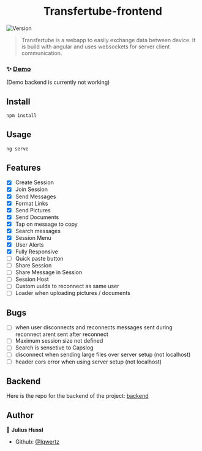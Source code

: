 <h1 align="center">Transfertube-frontend</h1>
<p>
  <img alt="Version" src="https://img.shields.io/badge/version-0.0.0-blue.svg?cacheSeconds=2592000" />
</p>

> Transfertube is a webapp to easily exchange data between device. It is build with angular and uses websockets for server client communication.

### ✨ [Demo](https://iqwertz.github.io/Transfertube/)

(Demo backend is currently not working)

## Install

```sh
npm install
```

## Usage

```sh
ng serve
```

## Features

- [x] Create Session
- [x] Join Session
- [x] Send Messages
- [x] Format Links
- [x] Send Pictures
- [x] Send Documents
- [x] Tap on message to copy
- [x] Search messages
- [x] Session Menu
- [x] User Alerts
- [x] Fully Responsive
- [ ] Quick paste button
- [ ] Share Session
- [ ] Share Message in Session
- [ ] Session Host
- [ ] Custom uuIds to reconnect as same user
- [ ] Loader when uploading pictures / documents

## Bugs

- [ ] when user disconnects and reconnects messages sent during reconnect arent sent after reconnect
- [ ] Maximum session size not defined
- [ ] Search is sensetive to Capslog
- [ ] disconnect when sending large files over server setup (not localhost)
- [ ] header cors error when using server setup (not localhost)

## Backend

Here is the repo for the backend of the project: [backend](https://github.com/Iqwertz/DeviceConnect-backend)

## Author

👤 **Julius Hussl**

- Github: [@Iqwertz](https://github.com/Iqwertz)
